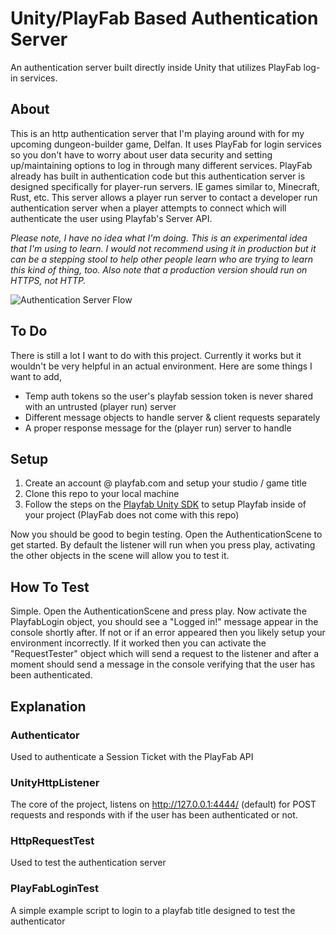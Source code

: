 # Unity/PlayFab Based Authentication Server
An authentication server built directly inside Unity that utilizes PlayFab log-in services.

## About
This is an http authentication server that I'm playing around with for my upcoming dungeon-builder game, Delfan. It uses PlayFab for login services so you don't have to worry about user data security and setting up/maintaining options to log in through many different services. PlayFab already has built in authentication code but this authentication server is designed specifically for player-run servers. IE games similar to, Minecraft, Rust, etc. This server allows a player run server to contact a developer run authentication server when a player attempts to connect which will authenticate the user using Playfab's Server API. 

*Please note, I have no idea what I'm doing. This is an experimental idea that I'm using to learn. I would not recommend using it in production but it can be a stepping stool to help other people learn who are trying to learn this kind of thing, too. Also note that a production version should run on HTTPS, not HTTP.* 

![Authentication Server Flow](https://user-images.githubusercontent.com/62683395/155448245-1dae2e73-4038-4b24-8619-719d2da0c380.png)


## To Do
There is still a lot I want to do with this project. Currently it works but it wouldn't be very helpful in an actual environment. Here are some things I want to add,
* Temp auth tokens so the user's playfab session token is never shared with an untrusted (player run) server
* Different message objects to handle server & client requests separately
* A proper response message for the (player run) server to handle

## Setup

1) Create an account @ playfab.com and setup your studio / game title
2) Clone this repo to your local machine
3) Follow the steps on the [Playfab Unity SDK](https://github.com/PlayFab/UnitySDK) to setup Playfab inside of your project (PlayFab does not come with this repo)

Now you should be good to begin testing. Open the AuthenticationScene to get started. By default the listener will run when you press play, activating the other objects in the scene will allow you to test it.

## How To Test

Simple. Open the AuthenticationScene and press play. Now activate the PlayfabLogin object, you should see a "Logged in!" message appear in the console shortly after. If not or if an error appeared then you likely setup your environment incorrectly. If it worked then you can activate the "RequestTester" object which will send a request to the listener and after a moment should send a message in the console verifying that the user has been authenticated.

## Explanation

### Authenticator
Used to authenticate a Session Ticket with the PlayFab API

### UnityHttpListener
The core of the project, listens on http://127.0.0.1:4444/ (default) for POST requests and responds with if the user has been authenticated or not.

### HttpRequestTest
Used to test the authentication server

### PlayFabLoginTest
A simple example script to login to a playfab title designed to test the authenticator
